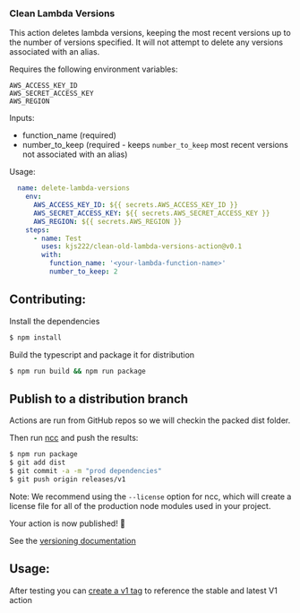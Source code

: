 ### Clean Lambda Versions

This action deletes lambda versions, keeping the most recent versions up to the number of versions specified.
It will not attempt to delete any versions associated with an alias.

Requires the following environment variables:

```
AWS_ACCESS_KEY_ID
AWS_SECRET_ACCESS_KEY
AWS_REGION
```

Inputs:

- function_name (required)
- number_to_keep (required - keeps `number_to_keep` most recent versions not associated with an alias)

Usage:

```yml
  name: delete-lambda-versions
    env:
      AWS_ACCESS_KEY_ID: ${{ secrets.AWS_ACCESS_KEY_ID }}
      AWS_SECRET_ACCESS_KEY: ${{ secrets.AWS_SECRET_ACCESS_KEY }}
      AWS_REGION: ${{ secrets.AWS_REGION }}
    steps:
      - name: Test
        uses: kjs222/clean-old-lambda-versions-action@v0.1
        with:
          function_name: '<your-lambda-function-name>'
          number_to_keep: 2
```

## Contributing:

Install the dependencies

```bash
$ npm install
```

Build the typescript and package it for distribution

```bash
$ npm run build && npm run package
```

## Publish to a distribution branch

Actions are run from GitHub repos so we will checkin the packed dist folder.

Then run [ncc](https://github.com/zeit/ncc) and push the results:

```bash
$ npm run package
$ git add dist
$ git commit -a -m "prod dependencies"
$ git push origin releases/v1
```

Note: We recommend using the `--license` option for ncc, which will create a license file for all of the production node modules used in your project.

Your action is now published! :rocket:

See the [versioning documentation](https://github.com/actions/toolkit/blob/master/docs/action-versioning.md)

## Usage:

After testing you can [create a v1 tag](https://github.com/actions/toolkit/blob/master/docs/action-versioning.md) to reference the stable and latest V1 action
